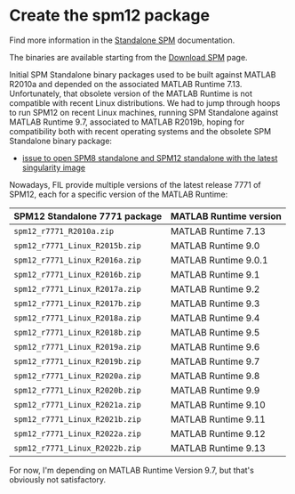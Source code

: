 # Create the spm12 package

Find more information in the [Standalone SPM](https://www.fil.ion.ucl.ac.uk/spm/docs/installation/standalone/) documentation.

The binaries are available starting from the [Download SPM](https://www.fil.ion.ucl.ac.uk/spm/software/download/) page.

Initial SPM Standalone binary packages used to be built against MATLAB R2010a and depended on the associated MATLAB Runtime 7.13. Unfortunately, that obsolete version of the MATLAB Runtime is not compatible with recent Linux distributions. We had to jump through hoops to run SPM12 on recent Linux machines, running SPM Standalone against MATLAB Runtime 9.7, associated to MATLAB R2019b, hoping for compatibility both with recent operating systems and the obsolete SPM Standalone binary package:
* [issue to open SPM8 standalone and SPM12 standalone with the latest singularity image](https://github.com/brainvisa/casa-distro/issues/268)

Nowadays, FIL provide multiple versions of the latest release 7771 of SPM12, each for a specific version of the MATLAB Runtime:

| SPM12 Standalone 7771 package  | MATLAB Runtime version |
| ------------------------------ | ---------------------- |
| `spm12_r7771_R2010a.zip`       | MATLAB Runtime 7.13    |
| `spm12_r7771_Linux_R2015b.zip` | MATLAB Runtime 9.0     |
| `spm12_r7771_Linux_R2016a.zip` | MATLAB Runtime 9.0.1   |
| `spm12_r7771_Linux_R2016b.zip` | MATLAB Runtime 9.1     |
| `spm12_r7771_Linux_R2017a.zip` | MATLAB Runtime 9.2     |
| `spm12_r7771_Linux_R2017b.zip` | MATLAB Runtime 9.3     |
| `spm12_r7771_Linux_R2018a.zip` | MATLAB Runtime 9.4     |
| `spm12_r7771_Linux_R2018b.zip` | MATLAB Runtime 9.5     |
| `spm12_r7771_Linux_R2019a.zip` | MATLAB Runtime 9.6     |
| `spm12_r7771_Linux_R2019b.zip` | MATLAB Runtime 9.7     |
| `spm12_r7771_Linux_R2020a.zip` | MATLAB Runtime 9.8     |
| `spm12_r7771_Linux_R2020b.zip` | MATLAB Runtime 9.9     |
| `spm12_r7771_Linux_R2021a.zip` | MATLAB Runtime 9.10    |
| `spm12_r7771_Linux_R2021b.zip` | MATLAB Runtime 9.11    |
| `spm12_r7771_Linux_R2022a.zip` | MATLAB Runtime 9.12    |
| `spm12_r7771_Linux_R2022b.zip` | MATLAB Runtime 9.13    |

For now, I'm depending on MATLAB Runtime Version 9.7, but that's obviously not satisfactory.
